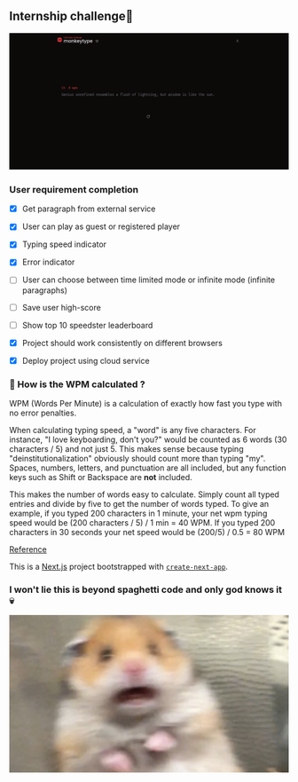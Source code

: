 ## Internship challenge🌠
![alt text](/asset/image.png)


### User requirement completion
- [x] Get paragraph from external service
- [x] User can play as guest or registered player 
- [x] Typing speed indicator
- [x] Error indicator
- [ ] User can choose between time limited mode or infinite mode (infinite paragraphs)
- [ ] Save user high-score
- [ ] Show top 10 speedster leaderboard
- [x] Project should work consistently on different browsers
- [x] Deploy project using cloud service


### 🚀 How is the WPM calculated ? 
WPM (Words Per Minute) is a calculation of exactly how fast you type with no error penalties. 

When calculating typing speed, a "word" is any five characters. For instance, "I love keyboarding, don't you?" would be counted as 6 words (30 characters / 5) and not just 5. This makes sense because typing "deinstitutionalization" obviously should count more than typing "my". Spaces, numbers, letters, and punctuation are all included, but any function keys such as Shift or Backspace are **not** included.

This makes the number of words easy to calculate. Simply count all typed entries and divide by five to get the number of words typed. To give an example, if you typed 200 characters in 1 minute, your net wpm typing speed would be (200 characters / 5) / 1 min = 40 WPM. If you typed 200 characters in 30 seconds your net speed would be (200/5) / 0.5 = 80 WPM

[Reference](https://www.speedtypingonline.com/typing-equations)

This is a [Next.js](https://nextjs.org/) project bootstrapped with [`create-next-app`](https://github.com/vercel/next.js/tree/canary/packages/create-next-app).


### I won't lie this is beyond spaghetti code and only god knows it 💀
![alt text](/asset/hamster.jpg)
